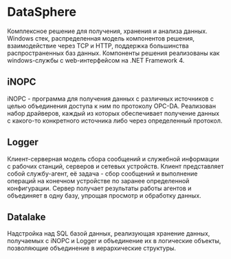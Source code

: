 # DataSphere

Комплексное решение для получения, хранения и анализа данных.
Windows стек, распределенная модель компонентов решения, взаимодействие через TCP и HTTP, поддержка большинства распространенных баз данных.
Компоненты решения реализованы как windows-службы с web-интерфейсом на .NET Framework 4.

## iNOPC

iNOPC - программа для получения данных с различных источников с целью объединения доступа к ним по протоколу OPC-DA.
Реализован набор драйверов, каждый из которых обеспечивает получение данных с какого-то конкретного источника либо через определенный протокол.

## Logger

Клиент-серверная модель сбора сообщений и служебной информации с рабочих станций, серверов и сетевых устройств.
Клиент представляет собой службу-агент, её задача - сбор сообщений и выполнение операций на конечном устройстве по заранее определенной конфигурации.
Сервер получает результаты работы агентов и объединяет в одну базу, упрощая просмотр и обработку данных.

## Datalake

Надстройка над SQL базой данных, реализующая хранение данных, получаемых с iNOPC и Logger и объединение их в логические объекты, позволяющие объединение в иерархические структуры.